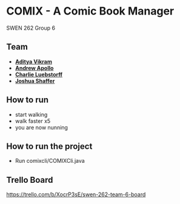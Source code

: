 # COMIX - A Comic Book Manager

SWEN 262 Group 6

## Team
* [**Aditya Vikram**](https://github.com/lunarcon)
* [**Andrew Apollo**](https://github.com/AndrewApollo628)
* [**Charlie Luebstorff**](mailto:cjl7292@rit.edu)
* [**Joshua Shaffer**](mailto:jds7626@rit.edu)

## How to run
* start walking
* walk faster x5
* you are now nunning

## How to run the project
* Run comixcli/COMIXCli.java

## Trello Board
https://trello.com/b/XocrP3sE/swen-262-team-6-board
